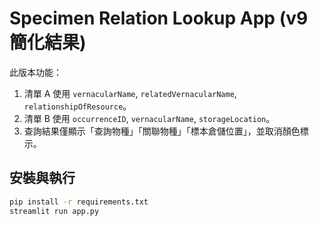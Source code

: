 # Specimen Relation Lookup App (v9 簡化結果)

此版本功能：
1. 清單 A 使用 `vernacularName`, `relatedVernacularName`, `relationshipOfResource`。
2. 清單 B 使用 `occurrenceID`, `vernacularName`, `storageLocation`。
3. 查詢結果僅顯示「查詢物種」「關聯物種」「標本倉儲位置」，並取消顏色標示。

## 安裝與執行
```bash
pip install -r requirements.txt
streamlit run app.py
```
